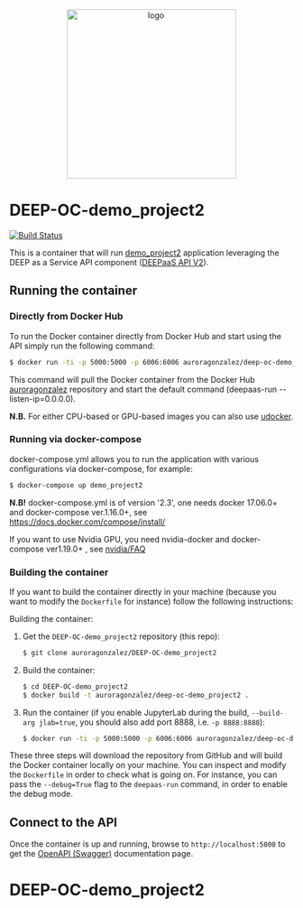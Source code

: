 <div align="center">
<img src="https://marketplace.deep-hybrid-datacloud.eu/images/logo-deep.png" alt="logo" width="300"/>
</div>

# DEEP-OC-demo_project2

[![Build Status](https://jenkins.indigo-datacloud.eu/buildStatus/icon?job=Pipeline-as-code/DEEP-OC-org/DEEP-OC-demo_project2/master)](https://jenkins.indigo-datacloud.eu/job/Pipeline-as-code/job/DEEP-OC-org/job/DEEP-OC-demo_project2/job/master)

This is a container that will run [demo_project2](auroragonzalez/demo_project2) application leveraging the DEEP as a Service API component ([DEEPaaS API V2](https://github.com/indigo-dc/DEEPaaS)).

    
## Running the container

### Directly from Docker Hub

To run the Docker container directly from Docker Hub and start using the API
simply run the following command:

```bash
$ docker run -ti -p 5000:5000 -p 6006:6006 auroragonzalez/deep-oc-demo_project2
```

This command will pull the Docker container from the Docker Hub
[auroragonzalez](https://hub.docker.com/u/auroragonzalez/) repository and start the default command (deepaas-run --listen-ip=0.0.0.0).

**N.B.** For either CPU-based or GPU-based images you can also use [udocker](https://github.com/indigo-dc/udocker).


### Running via docker-compose

docker-compose.yml allows you to run the application with various configurations via docker-compose, for example:

```bash
$ docker-compose up demo_project2
```

**N.B!** docker-compose.yml is of version '2.3', one needs docker 17.06.0+ and docker-compose ver.1.16.0+, see https://docs.docker.com/compose/install/

If you want to use Nvidia GPU, you need nvidia-docker and docker-compose ver1.19.0+ , see [nvidia/FAQ](https://github.com/NVIDIA/nvidia-docker/wiki/Frequently-Asked-Questions#do-you-support-docker-compose)


### Building the container

If you want to build the container directly in your machine (because you want
to modify the `Dockerfile` for instance) follow the following instructions:

Building the container:

1. Get the `DEEP-OC-demo_project2` repository (this repo):

    ```bash
    $ git clone auroragonzalez/DEEP-OC-demo_project2
    ```

2. Build the container:

    ```bash
    $ cd DEEP-OC-demo_project2
    $ docker build -t auroragonzalez/deep-oc-demo_project2 .
    ```

3. Run the container (if you enable JupyterLab during the build, `--build-arg jlab=true`, 
you should also add port 8888, i.e. `-p 8888:8888`):

    ```bash
    $ docker run -ti -p 5000:5000 -p 6006:6006 auroragonzalez/deep-oc-demo_project2
    ```

These three steps will download the repository from GitHub and will build the
Docker container locally on your machine. You can inspect and modify the
`Dockerfile` in order to check what is going on. For instance, you can pass the
`--debug=True` flag to the `deepaas-run` command, in order to enable the debug
mode.


## Connect to the API

Once the container is up and running, browse to `http://localhost:5000` to get
the [OpenAPI (Swagger)](https://www.openapis.org/) documentation page.
# DEEP-OC-demo_project2
